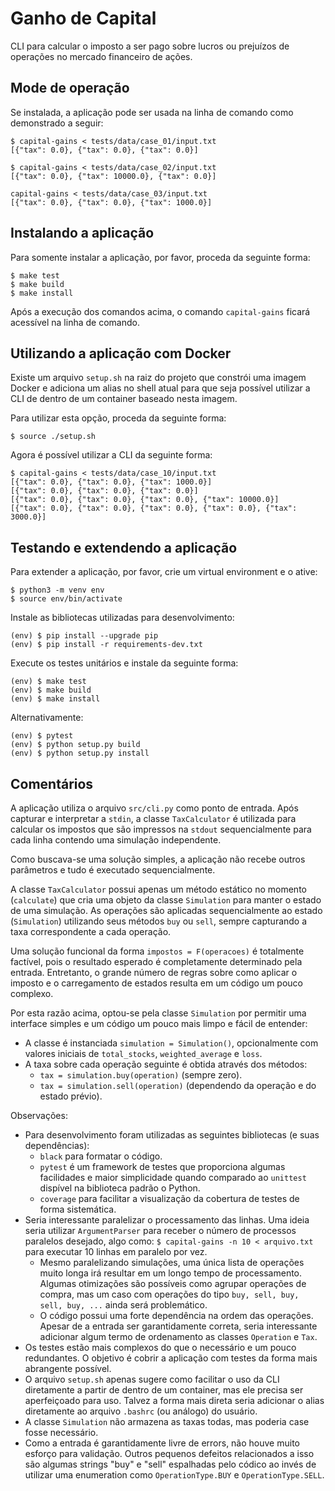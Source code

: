 # Ganho de Capital

CLI para calcular o imposto a ser pago sobre lucros ou prejuízos de operações no mercado financeiro de ações.

## Mode de operação

Se instalada, a aplicação pode ser usada na linha de comando como demonstrado a seguir:

```
$ capital-gains < tests/data/case_01/input.txt
[{"tax": 0.0}, {"tax": 0.0}, {"tax": 0.0}]
```

```
$ capital-gains < tests/data/case_02/input.txt
[{"tax": 0.0}, {"tax": 10000.0}, {"tax": 0.0}]
```

```
capital-gains < tests/data/case_03/input.txt
[{"tax": 0.0}, {"tax": 0.0}, {"tax": 1000.0}]
```

## Instalando a aplicação

Para somente instalar a aplicação, por favor, proceda da seguinte forma:

```
$ make test
$ make build
$ make install
```

Após a execução dos comandos acima, o comando `capital-gains` ficará acessível na linha de comando.

## Utilizando a aplicação com Docker

Existe um arquivo `setup.sh` na raiz do projeto que constrói uma imagem Docker e adiciona um alias no shell atual para que seja possível utilizar a CLI de dentro de um container baseado nesta imagem.

Para utilizar esta opção, proceda da seguinte forma:

```
$ source ./setup.sh
```

Agora é possível utilizar a CLI da seguinte forma:

```
$ capital-gains < tests/data/case_10/input.txt
[{"tax": 0.0}, {"tax": 0.0}, {"tax": 1000.0}]
[{"tax": 0.0}, {"tax": 0.0}, {"tax": 0.0}]
[{"tax": 0.0}, {"tax": 0.0}, {"tax": 0.0}, {"tax": 10000.0}]
[{"tax": 0.0}, {"tax": 0.0}, {"tax": 0.0}, {"tax": 0.0}, {"tax": 3000.0}]
```

## Testando e extendendo a aplicação

Para extender a aplicação, por favor, crie um virtual environment e o ative:

```
$ python3 -m venv env
$ source env/bin/activate
```

Instale as bibliotecas utilizadas para desenvolvimento:

```
(env) $ pip install --upgrade pip
(env) $ pip install -r requirements-dev.txt
```

Execute os testes unitários e instale da seguinte forma:

```
(env) $ make test
(env) $ make build
(env) $ make install
```

Alternativamente:

```
(env) $ pytest
(env) $ python setup.py build
(env) $ python setup.py install
```

## Comentários

A aplicação utiliza o arquivo `src/cli.py` como ponto de entrada. Após capturar e interpretar a `stdin`, a classe `TaxCalculator` é utilizada para calcular os impostos que são impressos na `stdout` sequencialmente para cada linha contendo uma simulação independente.

Como buscava-se uma solução simples, a aplicação não recebe outros parâmetros e tudo é executado sequencialmente.

A classe `TaxCalculator` possui apenas um método estático no momento (`calculate`) que cria uma objeto da classe `Simulation` para manter o estado de uma simulação. As operações são aplicadas sequencialmente ao estado (`Simulation`) utilizando seus métodos `buy` ou `sell`, sempre capturando a taxa correspondente a cada operação.

Uma solução funcional da forma `impostos = F(operacoes)` é totalmente factível, pois o resultado esperado é completamente determinado pela entrada. Entretanto, o grande número de regras sobre como aplicar o imposto e o carregamento de estados resulta em um código um pouco complexo.

Por esta razão acima, optou-se pela classe `Simulation` por permitir uma interface simples e um código um pouco mais limpo e fácil de entender:
- A classe é instanciada `simulation = Simulation()`, opcionalmente com valores iniciais de `total_stocks`, `weighted_average` e `loss`.
- A taxa sobre cada operação seguinte é obtida através dos métodos:
  - `tax = simulation.buy(operation)` (sempre zero).
  - `tax = simulation.sell(operation)` (dependendo da operação e do estado prévio).



Observações:

- Para desenvolvimento foram utilizadas as seguintes bibliotecas (e suas dependências):
    - `black` para formatar o código.
    - `pytest` é um framework de testes que proporciona algumas facilidades e maior simplicidade quando comparado ao `unittest` dispível na biblioteca padrão o Python.
    - `coverage` para facilitar a visualização da cobertura de testes de forma sistemática.
- Seria interessante paralelizar o processamento das linhas. Uma ideia seria utilizar `ArgumentParser` para receber o número de processos paralelos desejado, algo como: `$ capital-gains -n 10 < arquivo.txt` para executar 10 linhas em paralelo por vez.
  - Mesmo paralelizando simulações, uma única lista de operações muito longa irá resultar em um longo tempo de processamento. Algumas otimizações são possíveis como agrupar operações de compra, mas um caso com operações do tipo `buy, sell, buy, sell, buy, ...` ainda será problemático.
  - O código possui uma forte dependência na ordem das operações. Apesar de a entrada ser garantidamente correta, seria interessante adicionar algum termo de ordenamento as classes `Operation` e `Tax`.
- Os testes estão mais complexos do que o necessário e um pouco redundantes. O objetivo é cobrir a aplicação com testes da forma mais abrangente possível.
- O arquivo `setup.sh` apenas sugere como facilitar o uso da CLI diretamente a partir de dentro de um container, mas ele precisa ser aperfeiçoado para uso. Talvez a forma mais direta seria adicionar o alias diretamente ao arquivo `.bashrc` (ou análogo) do usuário.
- A classe `Simulation` não armazena as taxas todas, mas poderia case fosse necessário.
- Como a entrada é garantidamente livre de errors, não houve muito esforço para validação. Outros pequenos defeitos relacionados a isso são algumas strings "buy" e "sell" espalhadas pelo códico ao invés de utilizar uma enumeration como `OperationType.BUY` e `OperationType.SELL`.